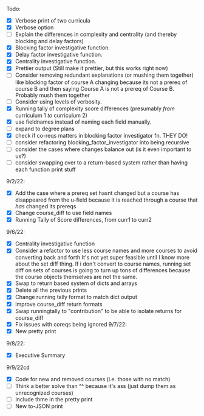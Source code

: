 Todo:
- [x] Verbose print of two curricula
- [x] Verbose option
- [ ] Explain the differences in complexity and centrality (and thereby blocking and delay factors)
- [x] Blocking factor investigative function.
- [x] Delay factor investigative function.
- [x] Centrality investigative function.
- [x] Prettier output (Still make it prettier, but this works right now)
- [ ] Consider removing redundant explanations (or mushing them together) like blocking factor of course A changing because its not a prereq of course B and then saying Course A is not a prereq of Course B. Probably mush them together
- [ ] Consider using levels of verbosity.
- [x] Running tally of complexity score differences (presumably *from* curriculum 1 *to* curriculum 2)
- [x] use fieldnames instead of naming each field manually.
- [ ] expand to degree plans
- [x] check if co-reqs matters in blocking factor investigator fn. THEY DO!
- [ ] consider refactoring blocking_factor_investigator into being recursive
- [ ] consider the cases where changes balance out (is it even important to us?)
- [ ] consider swapping over to a return-based system rather than having each function print stuff

9/2/22:
- [x] Add the case where a prereq set hasnt changed but a course has disappeared from the u-field because it is reached through a course that *has* changed its prereqs
- [x] Change course_diff to use field names
- [x] Running Tally of Score differences, from curr1 to curr2

9/6/22:
- [x] Centrality investigative function
- [x] Consider a refactor to use less course names and more courses to avoid converting back and forth
    It's not yet super feasible until I know more about the set diff thing. If i don't convert to course names, running set diff on sets of courses is going to turn up tons of differences because the course objects themselves are not the same.
- [x] Swap to return based system of dicts and arrays
- [x] Delete all the previous prints
- [x] Change running tally format to match dict output
- [x] improve course_diff return formats
- [x] Swap runningtally to "contribution" to be able to isolate returns for course_diff
- [x] Fix issues with coreqs being ignored
9/7/22:
- [x] New pretty print

9/8/22:
- [x] Executive Summary

9/9/22cd
- [x] Code for new and removed courses (i.e. those with no match)
- [ ] Think a better solve than ^^ because it's ass (just dump them as unrecognized courses)
- [ ] Include thme in the pretty print
- [ ] New to-JSON print
